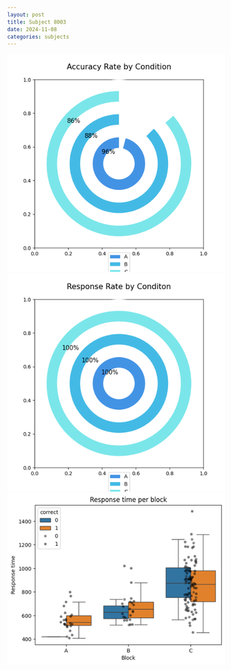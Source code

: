 ```yaml
---
layout: post
title: Subject 8003
date: 2024-11-08
categories: subjects
---
```


![](data/8003/run-14/8003_accuracy_rate.png)
![](data/8003/run-14/8003_response_rate.png)
![](data/8003/run-14/8003_rt.png)
